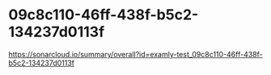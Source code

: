 # 09c8c110-46ff-438f-b5c2-134237d0113f
https://sonarcloud.io/summary/overall?id=examly-test_09c8c110-46ff-438f-b5c2-134237d0113f
